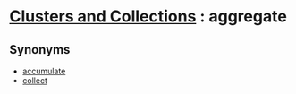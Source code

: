 # [Clusters and Collections][1] : aggregate

## Synonyms

  - [accumulate](./accumulate.md)
  - [collect](./collect.md)

[1]: README.md
